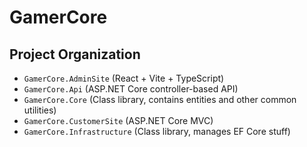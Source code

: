 # GamerCore
## Project Organization
- `GamerCore.AdminSite` (React + Vite + TypeScript)
- `GamerCore.Api` (ASP.NET Core controller-based API)
- `GamerCore.Core` (Class library, contains entities and other common utilities)
- `GamerCore.CustomerSite` (ASP.NET Core MVC)
- `GamerCore.Infrastructure` (Class library, manages EF Core stuff)